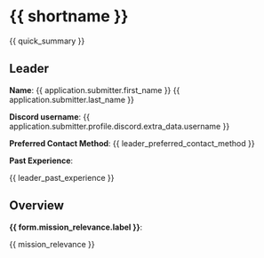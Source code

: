 # {{ shortname }}

{{ quick_summary }}

## Leader

**Name**: {{ application.submitter.first_name }} {{ application.submitter.last_name }}

**Discord username**: {{ application.submitter.profile.discord.extra_data.username }}

**Preferred Contact Method**: {{ leader_preferred_contact_method }}

**Past Experience**:

{{ leader_past_experience }}

## Overview

**{{ form.mission_relevance.label }}**:

{{ mission_relevance }}
